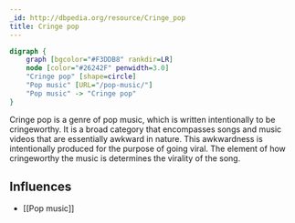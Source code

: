 ```yaml
---
_id: http://dbpedia.org/resource/Cringe_pop
title: Cringe pop
---
```


```dot
digraph {
	graph [bgcolor="#F3DDB8" rankdir=LR]
	node [color="#26242F" penwidth=3.0]
	"Cringe pop" [shape=circle]
	"Pop music" [URL="/pop-music/"]
	"Pop music" -> "Cringe pop"
}
```

Cringe pop is a genre of pop music, which is written intentionally to be cringeworthy. It is a broad category that encompasses songs and music videos that are essentially awkward in nature. This awkwardness is intentionally produced for the purpose of going viral. The element of how cringeworthy the music is determines the virality of the song.

## Influences
- [[Pop music]]
